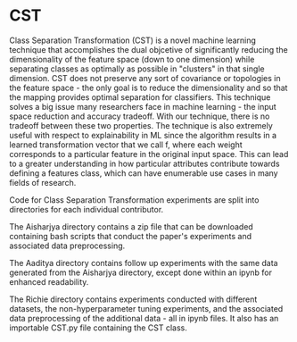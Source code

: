 # CST

Class Separation Transformation (CST) is a novel machine learning technique that accomplishes the dual objcetive of significantly reducing the dimensionality of the feature space (down to one dimension) while separating classes as optimally as possible in "clusters" in that single dimension. CST does not preserve any sort of covariance or topologies in the feature space - the only goal is to reduce the dimensionality and so that the mapping provides optimal separation for classifiers. This technique solves a big issue many researchers face in machine learning - the input space reduction and accuracy tradeoff. With our technique, there is no tradeoff between these two properties. The technique is also extremely useful with respect to explainability in ML since the algorithm results in a learned transformation vector that we call f, where each weight corresponds to a particular feature in the original input space. This can lead to a greater understanding in how particular attributes contribute towards defining a features class, which can have enumerable use cases in many fields of research.

Code for Class Separation Transformation experiments are split into directories for each individual contributor.

The Aisharjya directory contains a zip file that can be downloaded containing bash scripts that conduct the paper's experiments and associated data preprocessing.

The Aaditya directory contains follow up experiments with the same data generated from the Aisharjya directory, except done within an ipynb for enhanced readability.

The Richie directory contains experiments conducted with different datasets, the non-hyperparameter tuning experiments, and the associated data preprocessing of the additional data - all in ipynb files. It also has an importable CST.py file containing the CST class.
